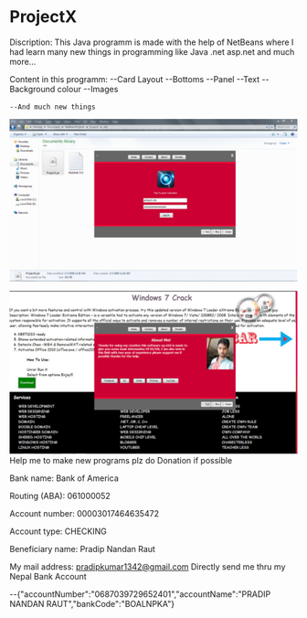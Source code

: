 # ProjectX
Discription:
This Java programm is made with the help of NetBeans where I had learn many new things in programming like Java .net asp.net and much more...

Content in this programm:
    --Card Layout
    --Bottoms
    --Panel
    --Text
    --Background colour
    --Images

    --And much new things 


![ProjectX Screenshot](ProjectX.png)


![ProjectX Screenshot](ProjectX-03.png)
Help me to make new programs plz do Donation if possible

Bank name:
Bank of America

Routing (ABA):
061000052

Account number:
00003017464635472

Account type:
CHECKING

Beneficiary name:
Pradip Nandan Raut



 My mail address: pradipkumar1342@gmail.com Directly send me thru my Nepal Bank Account

--{"accountNumber":"0687039729652401","accountName":"PRADIP NANDAN RAUT","bankCode":"BOALNPKA"}
